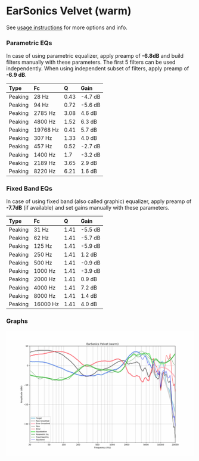 # EarSonics Velvet (warm)
See [usage instructions](https://github.com/jaakkopasanen/AutoEq#usage) for more options and info.

### Parametric EQs
In case of using parametric equalizer, apply preamp of **-6.8dB** and build filters manually
with these parameters. The first 5 filters can be used independently.
When using independent subset of filters, apply preamp of **-6.9 dB**.

| Type    | Fc       |    Q | Gain    |
|:--------|:---------|:-----|:--------|
| Peaking | 28 Hz    | 0.43 | -4.7 dB |
| Peaking | 94 Hz    | 0.72 | -5.6 dB |
| Peaking | 2785 Hz  | 3.08 | 4.6 dB  |
| Peaking | 4800 Hz  | 1.52 | 6.3 dB  |
| Peaking | 19768 Hz | 0.41 | 5.7 dB  |
| Peaking | 307 Hz   | 1.33 | 4.0 dB  |
| Peaking | 457 Hz   | 0.52 | -2.7 dB |
| Peaking | 1400 Hz  | 1.7  | -3.2 dB |
| Peaking | 2189 Hz  | 3.65 | 2.9 dB  |
| Peaking | 8220 Hz  | 6.21 | 1.6 dB  |

### Fixed Band EQs
In case of using fixed band (also called graphic) equalizer, apply preamp of **-7.7dB**
(if available) and set gains manually with these parameters.

| Type    | Fc       |    Q | Gain    |
|:--------|:---------|:-----|:--------|
| Peaking | 31 Hz    | 1.41 | -5.5 dB |
| Peaking | 62 Hz    | 1.41 | -5.7 dB |
| Peaking | 125 Hz   | 1.41 | -5.9 dB |
| Peaking | 250 Hz   | 1.41 | 1.2 dB  |
| Peaking | 500 Hz   | 1.41 | -0.9 dB |
| Peaking | 1000 Hz  | 1.41 | -3.9 dB |
| Peaking | 2000 Hz  | 1.41 | 0.9 dB  |
| Peaking | 4000 Hz  | 1.41 | 7.2 dB  |
| Peaking | 8000 Hz  | 1.41 | 1.4 dB  |
| Peaking | 16000 Hz | 1.41 | 4.0 dB  |

### Graphs
![](./EarSonics%20Velvet%20(warm).png)